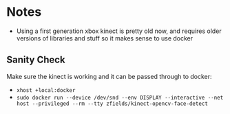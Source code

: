 # Notes

- Using a first generation xbox kinect is pretty old now, and requires older versions of libraries and stuff so it makes sense to use docker

## Sanity Check

Make sure the kinect is working and it can be passed through to docker:

 - `xhost +local:docker`
 - `sudo docker run --device /dev/snd --env DISPLAY --interactive --net host --privileged --rm --tty zfields/kinect-opencv-face-detect`

